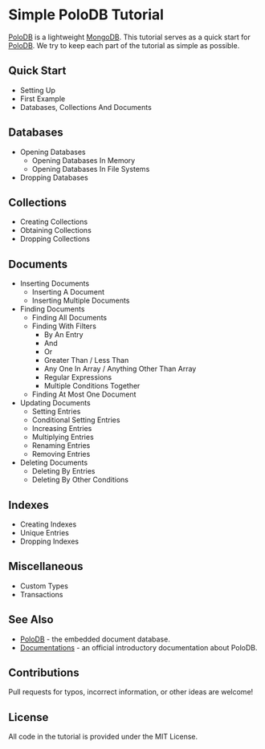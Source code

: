 # Simple PoloDB Tutorial

[PoloDB](https://github.com/PoloDB/PoloDB) is a lightweight [MongoDB](https://www.mongodb.com/).
This tutorial serves as a quick start for [PoloDB](https://github.com/PoloDB/PoloDB).
We try to keep each part of the tutorial as simple as possible.

## Quick Start

* Setting Up
* First Example
* Databases, Collections And Documents

## Databases

* Opening Databases
  * Opening Databases In Memory
  * Opening Databases In File Systems
* Dropping Databases

## Collections

* Creating Collections
* Obtaining Collections
* Dropping Collections

## Documents

* Inserting Documents
  * Inserting A Document
  * Inserting Multiple Documents
* Finding Documents
  * Finding All Documents
  * Finding With Filters
    * By An Entry
    * And
    * Or
    <!-- * Not Equal -->
    * Greater Than / Less Than
    * Any One In Array / Anything Other Than Array
    * Regular Expressions
    * Multiple Conditions Together
  * Finding At Most One Document
* Updating Documents
  * Setting Entries
  * Conditional Setting Entries
  * Increasing Entries
  * Multiplying Entries
  * Renaming Entries
  * Removing Entries
* Deleting Documents
  * Deleting By Entries
  * Deleting By Other Conditions

## Indexes

* Creating Indexes
* Unique Entries
* Dropping Indexes

## Miscellaneous

* Custom Types
* Transactions

## See Also

* [PoloDB](https://github.com/PoloDB/PoloDB) - the embedded document database.
* [Documentations](https://www.polodb.org/docs) - an official introductory documentation about PoloDB.

## Contributions

Pull requests for typos, incorrect information, or other ideas are welcome!

## License

All code in the tutorial is provided under the MIT License.
